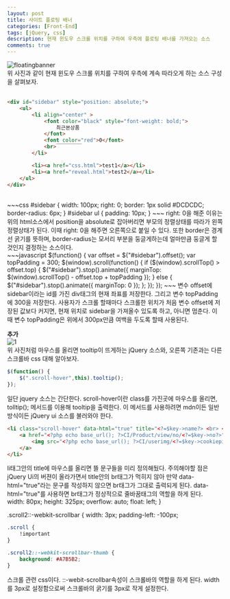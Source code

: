 ```yaml
---
layout: post
title: 사이트 플로팅 배너
categories: [Front-End]
tags: [jQuery, css]
description: 현재 윈도우 스크롤 위치를 구하여 우측에 플로팅 배너를 가져오는 소스
comments: true
---
```


![floatingbanner](https://user-images.githubusercontent.com/36055500/57909698-78f5ba00-78be-11e9-85c2-0f84c2bfec6d.PNG)  
위 사진과 같이 현재 윈도우 스크롤 위치를 구하여 우측에 계속 따라오게 하는 소스 구성을 살펴보자.  
<br>  
~~~html
<div id="sidebar" style="position: absolute;">	
	<ul>
		<li align="center" >
			<font color="black" style="font-weight: bold;">
				최근본상품
			</font>
			<font color="red">0</font>
			<br>￣￣￣￣￣
		</li>

		<li><a href="css.html">test1</a></li>
		<li><a href="reveal.html">test2</a></li> 
	</ul>
</div>
~~~  
<br>  
~~~css
#sidebar { 
	width: 100px; 
	right: 0;
	border: 1px solid #DCDCDC;
	border-radius: 6px;
}
#sidebar ul { 
	padding: 10px; 
}
~~~  
right: 0을 해준 이유는 위의 html소스에서 position을 absolute로 잡아버리면 부모의 정렬상태를 따라가 왼쪽 정렬상태가 된다. 이때 right: 0을 해주면 오른쪽으로 붙일 수 있다. 또한 border은 경계선 굵기를 뜻하며, border-radius는 모서리 부분을 둥글게하는데 얼마만큼 둥글게 할 것인지 결정하는 소스이다.  
<br>  
~~~javascript
$(function() {
	var offset = $("#sidebar").offset();
	var topPadding = 300;
	$(window).scroll(function() {
		if ($(window).scrollTop() > offset.top) {
			$("#sidebar").stop().animate({
				marginTop: $(window).scrollTop() - offset.top + topPadding
			});
		} else {
			$("#sidebar").stop().animate({
				marginTop: 0
			});
		};
	});
});
~~~  
변수 offset에 sidebar이라는 id를 가진 div태그의 현재 좌표를 저장한다. 그리고 변수 topPadding에 300을 저장한다. 사용자가 스크롤 할때마다 스크롤한 위치가 처음 변수 offset에 저장된 값보다 커지면, 현재 위치로 sidebar을 가져올수 있도록 하고, 아니면 멈춘다. 이때 변수 topPadding은 위에서 300px만큼 여백을 두도록 할때 사용된다.

**추가**  
![1](https://user-images.githubusercontent.com/36055500/58747960-24049700-84ad-11e9-9c9b-b3a4a1079263.PNG)  
위 사진처럼 마우스를 올리면 tooltip이 뜨게하는 jQuery 소스와, 오른쪽 기존과는 다른 스크롤바 css 대해 알아보자.  
~~~javascript  
$(function() {
    $(".scroll-hover",this).tooltip();
});
~~~  
일단 jquery 소스는 간단한다. scroll-hover이란 class를 가진곳에 마우스를 올리면, tolltip(); 메서드를 이용해 tooltip을 출력한다. 이 메서드를 사용하려면 mdn이든 일반 방식이든 jQuery ui 소스를 불러와야 한다.  
~~~html
<li class="scroll-hover" data-html="true" title="<?=$key->name?> <br> <?=number_format($key->eventprice)?>원">
	<a href="<?php echo base_url(); ?>CI/Product/view/no/<?=$key->no?>" target="_blank">
		<img src="<?php echo base_url(); ?>CI/userimg/<?=$key->cookiepic?>" width="60" height="60" alt="">
	</a>
</li>
~~~  
li태그안의 title에 마우스를 올리면 뜰 문구들을 미리 정의해뒀다. 주의해야할 점은 jQuery Ui의 버젼이 올라가면서 title안의 br태그가 먹히지 않아 만약 data-html="true"라는 문구를 작성하지 않으면 br태그가 그대로 출력되게 된다. data-html="true"를 사용하면 br태그가 정상적으로 줄바꿈태그의 역할을 하게 된다.  
	width: 80px;
	height: 325px;
	overflow: auto;
	float: left;
}

.scroll2::-webkit-scrollbar {
	width: 3px; padding-left: -100px;
~~~css  
.scroll {
	!important
}

.scroll2::-webkit-scrollbar-thumb {
	background: #A7B5B2; 
}
~~~  
스크롤 관련 css이다. ::-webit-scrollbar속성이 스크롤바의 역할을 하게 된다. width를 3px로 설정함으로써 스크롤바의 굵기를 3px로 작게 설정한다.
